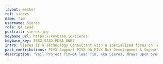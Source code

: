 ```yaml
---
layout: member
ref: sieres
name: Tim
username: Sieres
role: QA Lead
portrait: sieres.jpg
keybase_url: https://keybase.io/sieres
keybase_key: 2B82 9A3D FDBA 86E7
intro: Sieres is a Technology Consultant with a specialized focus on Testing with over 10 years of experience. A self proclaimed "Tech-nerd" with a passion for cryptocurrency.
past_contributions: PIVX Support PIVX QA PIVX Bot Development & Support (Tipbots and QA Bots)
description: 'Veil Project Tim—QA lead Tim, aka Sieres, draws upon over 10 years of experience in software development and testing to systematically refine Veil software releases. Read more here.'
---
```

